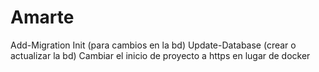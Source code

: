 # Amarte
Add-Migration Init (para cambios en la bd)
Update-Database (crear o actualizar la bd)
Cambiar el inicio de proyecto a https en lugar de docker 